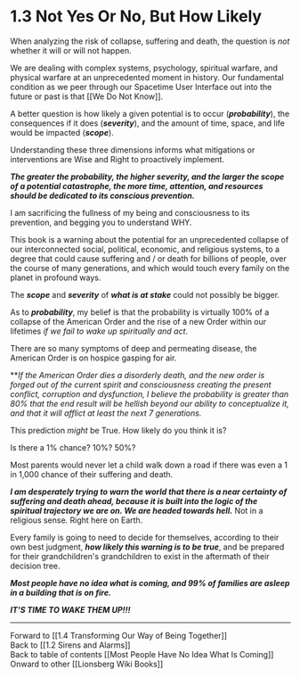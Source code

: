 # 1.3 Not Yes Or No, But How Likely

When analyzing the risk of collapse, suffering and death, the question is *not* whether it will or will not happen. 

We are dealing with complex systems, psychology, spiritual warfare, and physical warfare at an unprecedented moment in history. Our fundamental condition as we peer through our Spacetime User Interface out into the future or past is that [[We Do Not Know]]. 

A better question is how likely a given potential is to occur (***probability***), the consequences if it does (***severity***), and the amount of time, space, and life would be impacted (***scope***). 

Understanding these three dimensions informs what mitigations or interventions are Wise and Right to proactively implement. 

***The greater the probability, the higher severity, and the larger the scope of a potential catastrophe, the more time, attention, and resources should be dedicated to its conscious prevention.*** 

I am sacrificing the fullness of my being and consciousness to its prevention, and begging you to understand WHY. 

This book is a warning about the potential for an unprecedented collapse of our interconnected social, political, economic, and religious systems, to a degree that could cause suffering and / or death for billions of people, over the course of many generations, and which would touch every family on the planet in profound ways. 

The ***scope*** and ***severity*** of ***what is at stake*** could not possibly be bigger. 

As to ***probability***, my belief is that the probability is virtually 100% of a collapse of the American Order and the rise of a new Order within our lifetimes *if we fail to wake up spiritually and act*. 

There are so many symptoms of deep and permeating disease, the American Order is on hospice gasping for air. 

***If the American Order dies a disorderly death, and the new order is forged out of the current spirit and consciousness creating the present conflict, corruption and dysfunction, I believe the probability is greater than 80% that the end result will be hellish beyond our ability to conceptualize it, and that it will afflict at least the next 7 generations.*

This prediction *might* be True. How likely do you think it is? 

Is there a 1% chance? 
10%? 
50%? 

Most parents would never let a child walk down a road if there was even a 1 in 1,000 chance of their suffering and death. 

***I am desperately trying to warn the world that there is a near certainty of suffering and death ahead, because it is built into the logic of the spiritual trajectory we are on. We are headed towards hell.*** Not in a religious sense. Right here on Earth. 

Every family is going to need to decide for themselves, according to their own best judgment, ***how likely this warning is to be true***, and be prepared for their grandchildren's grandchildren to exist in the aftermath of their decision tree. 

***Most people have no idea what is coming, and 99% of families are asleep in a building that is on fire.*** 

***IT'S TIME TO WAKE THEM UP!!!***

___

Forward to [[1.4 Transforming Our Way of Being Together]]  
Back to [[1.2 Sirens and Alarms]]   
Back to table of contents [[Most People Have No Idea What Is Coming]]   
Onward to other [[Lionsberg Wiki Books]]  


